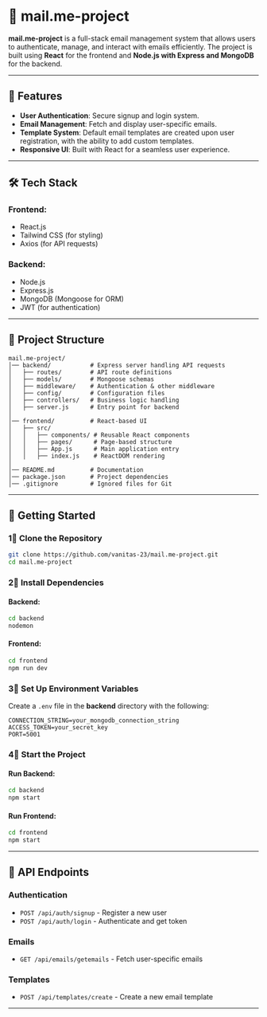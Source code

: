 # 📧 mail.me-project

**mail.me-project** is a full-stack email management system that allows users to authenticate, manage, and interact with emails efficiently. The project is built using **React** for the frontend and **Node.js with Express and MongoDB** for the backend.

---

## 🚀 Features

- **User Authentication**: Secure signup and login system.
- **Email Management**: Fetch and display user-specific emails.
- **Template System**: Default email templates are created upon user registration, with the ability to add custom templates.
- **Responsive UI**: Built with React for a seamless user experience.

---

## 🛠 Tech Stack

### Frontend:
- React.js
- Tailwind CSS (for styling)
- Axios (for API requests)

### Backend:
- Node.js
- Express.js
- MongoDB (Mongoose for ORM)
- JWT (for authentication)

---

## 💂️ Project Structure

```
mail.me-project/
│── backend/           # Express server handling API requests
│   ├── routes/        # API route definitions
│   ├── models/        # Mongoose schemas
│   ├── middleware/    # Authentication & other middleware
│   ├── config/        # Configuration files
│   ├── controllers/   # Business logic handling
│   ├── server.js      # Entry point for backend
│
│── frontend/          # React-based UI
│   ├── src/
│   │   ├── components/ # Reusable React components
│   │   ├── pages/      # Page-based structure
│   │   ├── App.js      # Main application entry
│   │   ├── index.js    # ReactDOM rendering
│
│── README.md          # Documentation
│── package.json       # Project dependencies
│── .gitignore         # Ignored files for Git
```

---

## 🚀 Getting Started

### 1⃣ Clone the Repository
```sh
git clone https://github.com/vanitas-23/mail.me-project.git
cd mail.me-project
```

### 2⃣ Install Dependencies
#### Backend:
```sh
cd backend
nodemon
```
#### Frontend:
```sh
cd frontend
npm run dev
```

### 3⃣ Set Up Environment Variables
Create a `.env` file in the **backend** directory with the following:
```
CONNECTION_STRING=your_mongodb_connection_string
ACCESS_TOKEN=your_secret_key
PORT=5001
```

### 4⃣ Start the Project
#### Run Backend:
```sh
cd backend
npm start
```
#### Run Frontend:
```sh
cd frontend
npm start
```

---

## 💌 API Endpoints

### Authentication
- `POST /api/auth/signup` - Register a new user
- `POST /api/auth/login` - Authenticate and get token

### Emails
- `GET /api/emails/getemails` - Fetch user-specific emails

### Templates
- `POST /api/templates/create` - Create a new email template

---


